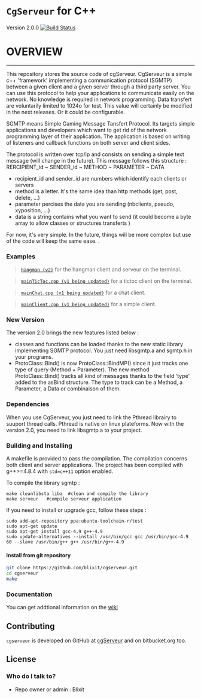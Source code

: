 `CgServeur` for C++
===================

Version 2.0.0 
[![Build Status](https://github.com/blixit/cgserveur.git?branch=master)](https://github.com/blixit/cgserveur)

# OVERVIEW #
------------

This repository stores the source code of cgServeur.
CgServeur is a simple c++ 'framework' implementing a communication protocol (SGMTP) between a given client and a given server through a third party server. You can use this protocol to help your applications to communicate easily on the network. No knowledge is required in network programming. Data transfert are voluntarily limited to 1024o for test. This value will certainly be modified in the next releases. Or it could be configurable.

SGMTP means Simple Gaming Message Tansfert Protocol. Its targets simple applications and developers which want to get rid of the network programming layer of their application. The application is based on writing of listeners and callback functions on both server and client sides. 

The protocol is written over tcp/ip and consists on sending a simple text message (will change in the future). This message follows this structure : 
RERCIPIENT_id ~ SENDER_id ~ METHOD ~ PARAMETER ~ DATA

- recipient_id and sender_id are numbers which identify each clients or servers
- method is a letter. It's the same idea than http methods (get, post, delete, ...)
- parameter percises the data you are sending (nbclients, pseudo, xyposition, ...)
- data is a string contains what you want to send (it could become a byte array to allow classes or structures transferts )

For now, it's very simple. In the future, things will be more complex but use of the code will keep the same ease.  .

### Examples

> [`hangman (v2)`](./pendu) for the hangman client and serveur on the terminal.

> [`mainTicToc.cpp (v1 being updated)`](./mainTicToc.cpp) for a tictoc client on the terminal.

> [`mainChat.cpp (v1 being updated)`](./mainChat.cpp) for a chat client.

> [`mainClient.cpp (v1 being updated)`](./mainClient.cpp) for a simple client.

### New Version

The version 2.0 brings the new features listed below : 

- classes and functions can be loaded thanks to the new static library implementing SGMTP protocol. You just need libsgmtp.a and sgmtp.h in your programs.
- ProtoClass::Bind() is now ProtoClass::BindMP() since it just tracks one type of query (Method + Parameter).  The new method ProtoClass::Bind() tracks all kind of messages thanks to the field 'type' added to the asBind structure. The type to track can be a Method, a Parameter, a Data or combinaison of them.

### Dependencies  

When you use CgServeur, you just need to link the Pthread librairy to suuport thread calls. Pthread is native on linux plateforms. Now with the version 2.0, you need to link libsgmtp.a to your project.

### Building and Installing

A makefile is provided to pass the compilation. The compilation concerns both client and server applications.
The project has been compiled with g++>=4.8.4 with `std=c++11` option enabled. 

To compile the library sgmtp : 
```
make cleanlibsta liba  #clean and compile the library
make serveur   #compile serveur application
```

If you need to install or upgrade gcc, follow these steps : 

```
sudo add-apt-repository ppa:ubuntu-toolchain-r/test
sudo apt-get update
sudo apt-get install gcc-4.9 g++-4.9
sudo update-alternatives --install /usr/bin/gcc gcc /usr/bin/gcc-4.9 60 --slave /usr/bin/g++ g++ /usr/bin/g++-4.9

```

#### Install from git repository

```bash
git clone https://github.com/blixit/cgserveur.git
cd cgserveur 
make
```

### Documentation

You can get addtional information on the
[wiki](https://github.com/blixit/cgserveur/wiki) 
 
Contributing
------------
`cgserveur` is developed on GitHub at [cgServeur](https://github.com/blixit/cgserveur) and on bitbucket.org too.

License
-------
### Who do I talk to? ###

* Repo owner or admin : Blixit

